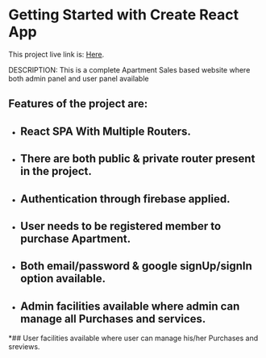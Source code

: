 # Getting Started with Create React App
This project live link is: [Here](https://apartmentsales-2e5d4.web.app/). 

DESCRIPTION: This is a complete Apartment Sales based website where both admin panel and user panel available

## Features of the  project are:
  * ##  React SPA With Multiple Routers.
  * ## There are both public & private router present in the project.
  * ## Authentication through firebase applied.
  * ## User needs to be registered member to purchase Apartment.
  * ## Both  email/password & google signUp/signIn option available.
  
  * ## Admin facilities available where admin can manage all Purchases and services.
*## User  facilities available where user can manage his/her  Purchases and sreviews.
